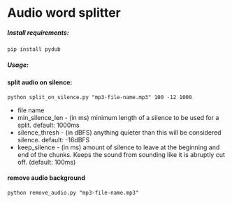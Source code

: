 # Audio word splitter

##### Install requirements:

`pip install pydub`


##### Usage:

#### split audio on silence:

`python split_on_silence.py "mp3-file-name.mp3" 100 -12 1000`

  * file name
  * min_silence_len - (in ms) minimum length of a silence to be used for a split. default: 1000ms
  * silence_thresh - (in dBFS) anything quieter than this will be considered silence. default: -16dBFS
  * keep_silence - (in ms) amount of silence to leave at the beginning and end of the chunks. Keeps the sound from sounding like it is abruptly cut off. (default: 100ms)



#### remove audio background

`python remove_audio.py "mp3-file-name.mp3"`
